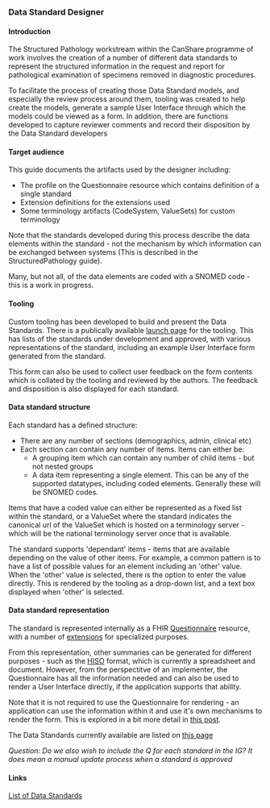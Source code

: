 ### Data Standard Designer


#### Introduction
The Structured Pathology workstream within the CanShare programme of work involves the creation of a number of different data standards to represent the structured information in the request and report for pathological examination of specimens removed in diagnostic procedures.

To facilitate the process of creating those Data Standard models, and especially the review process around them, tooling was created to help create the models, generate a sample User Interface through which the models could be viewed as a form. In addition, there are functions developed to capture reviewer comments and record their disposition by the Data Standard developers

#### Target audience
This guide documents the artifacts used by the designer including:

* The profile on the Questionnaire resource which contains definition of a single standard
* Extension definitions for the extensions used
* Some terminology artifacts (CodeSystem, ValueSets) for custom terminology

Note that the standards developed during this process describe the data elements within the standard - not the mechanism by which information can be exchanged between systems (This is described in the StructuredPathology guide). 

Many, but not all, of the data elements are coded with a SNOMED code - this is a work in progress.

#### Tooling

Custom tooling has been developed to build and present the Data Standards. There is a publically available [launch page](http://canshare.clinfhir.com) for the tooling. This has lists of the standards under development and approved, with various representations of the standard, including an example User Interface form generated from the standard. 

This form can also be used to collect user feedback on the form contents which is collated by the tooling and reviewed by the authors. The feedback and disposition is also displayed for each standard.

#### Data standard structure

Each standard has a defined structure:

* There are any number of sections (demographics, admin, clinical etc)
* Each section can contain any number of items. Items can either be:
    * A grouping item which can contain any number of child items - but not nested groups
    * A data item representing a single element. This can be any of the supported datatypes, including coded elements. Generally these will be SNOMED codes.

Items that have a coded value can either be represented as a fixed list within the standard, or a ValueSet where the standard indicates the canonical url of the ValueSet which is hosted on a terminology server - which will be the national terminology server once that is available.

The standard supports 'dependant' items - items that are available depending on the value of other items. For example, a common pattern is to have a list of possible values for an element including an 'other' value. When the 'other' value is selected, there is the option to enter the value directly. This is rendered by the tooling as a drop-down list, and a text box displayed when 'other' is selected.

#### Data standard representation

The standard is represented internally as a FHIR [Questionnaire](http://hl7.org/fhir/questionnaire.html) resource, with a number of [extensions](extensions.html) for specialized purposes. 

From this representation, other summaries can be generated for different purposes - such as the [HISO](https://www.health.govt.nz/about-ministry/leadership-ministry/expert-groups/health-information-standards-organisation) format, which is currently a spreadsheet and document. However, from the perspectitve of an implementer, the Questionnaire has all the information needed and can also be used to render a User Interface directly, if the application supports that ability.

Note that it is not required to use the Questionnaire for rendering - an application can use the information within it and use it's own mechanisms to render the form. This is explored in a bit more detail in [this post](https://fhirblog.com/2022/01/31/fhir-forms-theory-and-background/).

The Data Standards currently available are listed on [this page](http://canshare.clinfhir.com)

*Question: Do we also wish to include the Q for each standard in the IG? It does mean a manual update process when a standard is approved*


#### Links
[List of Data Standards](http://canshare.clinfhir.com/frontPage.html)
